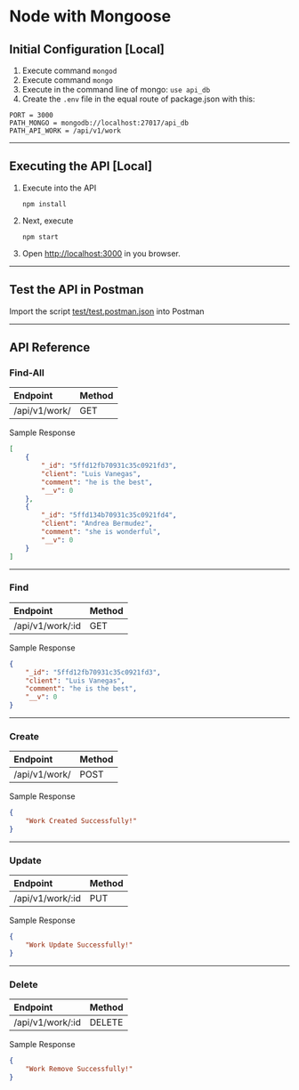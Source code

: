 # Node with Mongoose

## Initial Configuration [Local]

1. Execute command `mongod`
2. Execute command `mongo`
3. Execute in the command line of mongo: `use api_db`
4. Create the `.env` file in the equal route of package.json with this:
```
PORT = 3000
PATH_MONGO = mongodb://localhost:27017/api_db
PATH_API_WORK = /api/v1/work
```
-----------------------
## Executing the API [Local]
1. Execute into the API
    ```
    npm install
    ```
2. Next, execute
    ```
    npm start
    ```
3. Open [http://localhost:3000](http://localhost:3000) in you browser.


------------------------
## Test the API in Postman

Import the script [test/test.postman.json](test/test.postman.json) into Postman


------------------------
## API Reference

### Find-All
|Endpoint|Method|
|:--|:--|
|/api/v1/work/|GET|

Sample Response
```json
[
    {
        "_id": "5ffd12fb70931c35c0921fd3",
        "client": "Luis Vanegas",
        "comment": "he is the best",
        "__v": 0
    },
    {
        "_id": "5ffd134b70931c35c0921fd4",
        "client": "Andrea Bermudez",
        "comment": "she is wonderful",
        "__v": 0
    }
]
```

---


### Find
|Endpoint|Method|
|:--|:--|
|/api/v1/work/:id|GET|

Sample Response
```json
{
    "_id": "5ffd12fb70931c35c0921fd3",
    "client": "Luis Vanegas",
    "comment": "he is the best",
    "__v": 0
}
```

---


### Create
|Endpoint|Method|
|:--|:--|
|/api/v1/work/|POST|

Sample Response
```json
{
    "Work Created Successfully!"
}
```

---


### Update
|Endpoint|Method|
|:--|:--|
|/api/v1/work/:id|PUT|

Sample Response
```json
{
    "Work Update Successfully!"
}
```

---


### Delete
|Endpoint|Method|
|:--|:--|
|/api/v1/work/:id|DELETE|

Sample Response
```json
{
    "Work Remove Successfully!"
}
```


